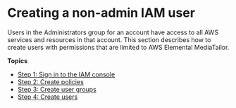 # Creating a non\-admin IAM user<a name="setting-up-create-non-admin-user"></a>

Users in the Administrators group for an account have access to all AWS services and resources in that account\. This section describes how to create users with permissions that are limited to AWS Elemental MediaTailor\.

**Topics**
+ [Step 1: Sign in to the IAM console](sign-in-to-iam-console.md)
+ [Step 2: Create policies](setting-up-non-admin-policies.md)
+ [Step 3: Create user groups](setting-up-non-admin-groups.md)
+ [Step 4: Create users](setting-up-non-admin-users.md)